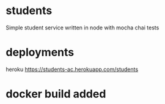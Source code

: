 # students
Simple student service written in node with mocha chai tests

# deployments
heroku
https://students-ac.herokuapp.com/students

# docker build added
